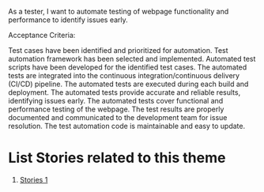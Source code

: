 As a tester, I want to automate testing of webpage functionality and performance to identify issues early.

Acceptance Criteria:

Test cases have been identified and prioritized for automation.
Test automation framework has been selected and implemented.
Automated test scripts have been developed for the identified test cases.
The automated tests are integrated into the continuous integration/continuous delivery (CI/CD) pipeline.
The automated tests are executed during each build and deployment.
The automated tests provide accurate and reliable results, identifying issues early.
The automated tests cover functional and performance testing of the webpage.
The test results are properly documented and communicated to the development team for issue resolution.
The test automation code is maintainable and easy to update.


# List Stories related to this theme
1. [Stories 1](documentation/templates/theme/initiatives/epics/stories/tasks/task_template.md)